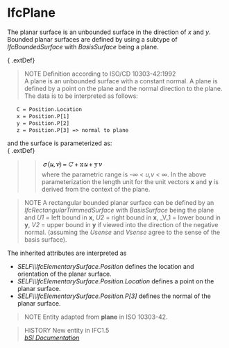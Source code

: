 IfcPlane
========
The planar surface is an unbounded surface in the direction of _x_ and _y_.
Bounded planar surfaces are defined by using a subtype of _IfcBoundedSurface_
with _BasisSurface_ being a plane.  
  
{ .extDef}  
> NOTE  Definition according to ISO/CD 10303-42:1992  
> A plane is an unbounded surface with a constant normal. A plane is defined
> by a point on the plane and the normal direction to the plane. The data is
> to be interpreted as follows:
    
    
      
       C = Position.Location  
       x = Position.P[1]  
       y = Position.P[2]  
       z = Position.P[3] => normal to plane  
    

and the surface is parameterized as:  
{ .extDef}  
>> ![formula](../figures/ifcplane-math1.gif.gif)  
> where the parametric range is -∞ < _u,v_ < ∞. In the above parameterization
> the length unit for the unit vectors **x** and **y** is derived from the
> context of the plane.  
  
> NOTE  A rectangular bounded planar surface can be defined by an
> _IfcRectangularTrimmedSurface_ with _BasisSurface_ being the plane and _U1_
> = left bound in **x**, _U2_ = right bound in **x**, _V_1 = lower bound in
> **y**, _V2_ = upper bound in **y** if viewed into the direction of the
> negative normal. (assuming the _Usense_ and _Vsense_ agree to the sense of
> the basis surface).  
  
The inherited attributes are interpreted as  
  
* _SELF\\\IfcElementarySurface.Position_ defines the location and orientation of the planar surface.  
* _SELF\\\IfcElementarySurface.Position.Location_ defines a point on the planar surface.  
* _SELF\\\IfcElementarySurface.Position.P[3]_ defines the normal of the planar surface.  
  
> NOTE  Entity adapted from **plane** in ISO 10303-42.  
  
> HISTORY  New entity in IFC1.5  
[ _bSI
Documentation_](https://standards.buildingsmart.org/IFC/DEV/IFC4_2/FINAL/HTML/schema/ifcgeometryresource/lexical/ifcplane.htm)



